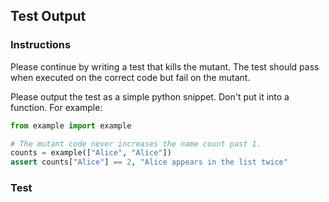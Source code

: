 ## Test Output

### Instructions

Please continue by writing a test that kills the mutant. The test should pass when executed on the correct code but fail on the mutant.

Please output the test as a simple python snippet. Don't put it into a function. For example:

```python
from example import example

# The mutant code never increases the name count past 1.
counts = example(["Alice", "Alice"])
assert counts["Alice"] == 2, "Alice appears in the list twice"
```

### Test
